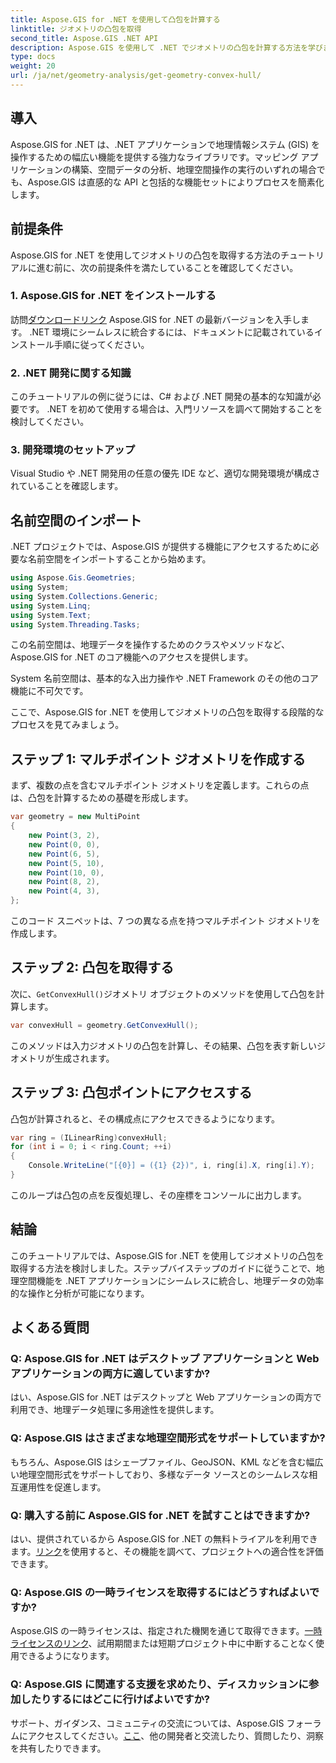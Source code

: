 ```yaml
---
title: Aspose.GIS for .NET を使用して凸包を計算する
linktitle: ジオメトリの凸包を取得
second_title: Aspose.GIS .NET API
description: Aspose.GIS を使用して .NET でジオメトリの凸包を計算する方法を学びます。コード例と FAQ を含む包括的なチュートリアル。
type: docs
weight: 20
url: /ja/net/geometry-analysis/get-geometry-convex-hull/
---
```

## 導入
Aspose.GIS for .NET は、.NET アプリケーションで地理情報システム (GIS) を操作するための幅広い機能を提供する強力なライブラリです。マッピング アプリケーションの構築、空間データの分析、地理空間操作の実行のいずれの場合でも、Aspose.GIS は直感的な API と包括的な機能セットによりプロセスを簡素化します。
## 前提条件
Aspose.GIS for .NET を使用してジオメトリの凸包を取得する方法のチュートリアルに進む前に、次の前提条件を満たしていることを確認してください。
### 1. Aspose.GIS for .NET をインストールする
訪問[ダウンロードリンク](https://releases.aspose.com/gis/net/) Aspose.GIS for .NET の最新バージョンを入手します。 .NET 環境にシームレスに統合するには、ドキュメントに記載されているインストール手順に従ってください。
### 2. .NET 開発に関する知識
このチュートリアルの例に従うには、C# および .NET 開発の基本的な知識が必要です。 .NET を初めて使用する場合は、入門リソースを調べて開始することを検討してください。
### 3. 開発環境のセットアップ
Visual Studio や .NET 開発用の任意の優先 IDE など、適切な開発環境が構成されていることを確認します。

## 名前空間のインポート
.NET プロジェクトでは、Aspose.GIS が提供する機能にアクセスするために必要な名前空間をインポートすることから始めます。

```csharp
using Aspose.Gis.Geometries;
using System;
using System.Collections.Generic;
using System.Linq;
using System.Text;
using System.Threading.Tasks;
```
この名前空間は、地理データを操作するためのクラスやメソッドなど、Aspose.GIS for .NET のコア機能へのアクセスを提供します。

System 名前空間は、基本的な入出力操作や .NET Framework のその他のコア機能に不可欠です。

ここで、Aspose.GIS for .NET を使用してジオメトリの凸包を取得する段階的なプロセスを見てみましょう。
## ステップ 1: マルチポイント ジオメトリを作成する
まず、複数の点を含むマルチポイント ジオメトリを定義します。これらの点は、凸包を計算するための基礎を形成します。
```csharp
var geometry = new MultiPoint
{
    new Point(3, 2),
    new Point(0, 0),
    new Point(6, 5),
    new Point(5, 10),
    new Point(10, 0),
    new Point(8, 2),
    new Point(4, 3),
};
```
このコード スニペットは、7 つの異なる点を持つマルチポイント ジオメトリを作成します。
## ステップ 2: 凸包を取得する
次に、`GetConvexHull()`ジオメトリ オブジェクトのメソッドを使用して凸包を計算します。
```csharp
var convexHull = geometry.GetConvexHull();
```
このメソッドは入力ジオメトリの凸包を計算し、その結果、凸包を表す新しいジオメトリが生成されます。
## ステップ 3: 凸包ポイントにアクセスする
凸包が計算されると、その構成点にアクセスできるようになります。
```csharp
var ring = (ILinearRing)convexHull;
for (int i = 0; i < ring.Count; ++i)
{
    Console.WriteLine("[{0}] = ({1} {2})", i, ring[i].X, ring[i].Y);
}
```
このループは凸包の点を反復処理し、その座標をコンソールに出力します。

## 結論
このチュートリアルでは、Aspose.GIS for .NET を使用してジオメトリの凸包を取得する方法を検討しました。ステップバイステップのガイドに従うことで、地理空間機能を .NET アプリケーションにシームレスに統合し、地理データの効率的な操作と分析が可能になります。
## よくある質問
### Q: Aspose.GIS for .NET はデスクトップ アプリケーションと Web アプリケーションの両方に適していますか?
はい、Aspose.GIS for .NET はデスクトップと Web アプリケーションの両方で利用でき、地理データ処理に多用途性を提供します。
### Q: Aspose.GIS はさまざまな地理空間形式をサポートしていますか?
もちろん、Aspose.GIS はシェープファイル、GeoJSON、KML などを含む幅広い地理空間形式をサポートしており、多様なデータ ソースとのシームレスな相互運用性を促進します。
### Q: 購入する前に Aspose.GIS for .NET を試すことはできますか?
はい、提供されているから Aspose.GIS for .NET の無料トライアルを利用できます。[リンク](https://releases.aspose.com/)を使用すると、その機能を調べて、プロジェクトへの適合性を評価できます。
### Q: Aspose.GIS の一時ライセンスを取得するにはどうすればよいですか?
 Aspose.GIS の一時ライセンスは、指定された機関を通じて取得できます。[一時ライセンスのリンク](https://purchase.aspose.com/temporary-license/)、試用期間または短期プロジェクト中に中断することなく使用できるようになります。
### Q: Aspose.GIS に関連する支援を求めたり、ディスカッションに参加したりするにはどこに行けばよいですか?
サポート、ガイダンス、コミュニティの交流については、Aspose.GIS フォーラムにアクセスしてください。[ここ](https://forum.aspose.com/c/gis/33)、他の開発者と交流したり、質問したり、洞察を共有したりできます。